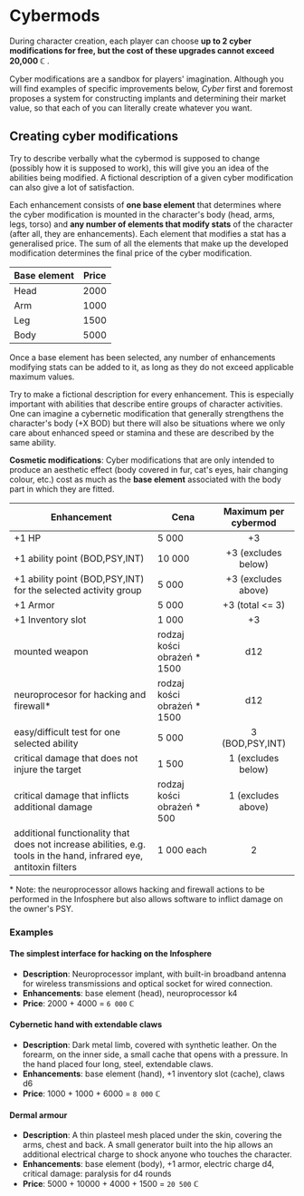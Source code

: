 <!-- ---
layout: default
title: Cybermods
parent: English version
grand_parent: Dokumenty
nav_order: 3
--- -->

# Cybermods

During character creation, each player can choose **up to 2 cyber modifications for free, but the cost of these upgrades cannot exceed 20,000 ℂ** .

Cyber modifications are a sandbox for players' imagination. Although you will find examples of specific improvements below, *Cyber* first and foremost proposes a system for constructing implants and determining their market value, so that each of you can literally create whatever you want.

## Creating cyber modifications

Try to describe verbally what the cybermod is supposed to change (possibly how it is supposed to work), this will give you an idea of the abilities being modified. A fictional description of a given cyber modification can also give a lot of satisfaction.

Each enhancement consists of **one base element** that determines where the cyber modification is mounted in the character's body (head, arms, legs, torso) and **any number of elements that modify stats** of the character (after all, they are enhancements). Each element that modifies a stat has a generalised price. The sum of all the elements that make up the developed modification determines the final price of the cyber modification.

| Base element | Price |
| ------------ | :---: |
| Head         | 2000  |
| Arm          | 1000  |
| Leg          | 1500  |
| Body         | 5000  |

Once a base element has been selected, any number of enhancements modifying stats can be added to it, as long as they do not exceed applicable maximum values.

Try to make a fictional description for every enhancement. This is especially important with abilities that describe entire groups of character activities. One can imagine a cybernetic modification that generally strengthens the character's body (+X BOD) but there will also be situations where we only care about enhanced speed or stamina and these are described by the same ability.

**Cosmetic modifications**: Cyber modifications that are only intended to produce an aesthetic effect (body covered in fur, cat's eyes, hair changing colour, etc.) cost as much as the **base element** associated with the body part in which they are fitted.

| Enhancement                                                                                                        | Cena                        | Maximum  per cybermod |
| ------------------------------------------------------------------------------------------------------------------ | --------------------------- | :-------------------: |
| +1 HP                                                                                                              | 5 000                       |          +3           |
| +1 ability point (BOD,PSY,INT)                                                                                     | 10 000                      |  +3 (excludes below)  |
| +1 ability point (BOD,PSY,INT) for the selected activity group                                                     | 5 000                       |  +3 (excludes above)  |
| +1 Armor                                                                                                           | 5 000                       |    +3 (total <= 3)    |
| +1 Inventory slot                                                                                                  | 1 000                       |          +3           |
| mounted weapon                                                                                                     | rodzaj kości obrażeń * 1500 |          d12          |
| neuroprocesor for hacking and firewall\*                                                                           | rodzaj kości obrażeń * 1500 |          d12          |
| easy/difficult test for one selected ability                                                                       | 5 000                       |    3 (BOD,PSY,INT)    |
| critical damage that does not injure the target                                                                    | 1 500                       |  1 (excludes below)   |
| critical damage that inflicts additional damage                                                                    | rodzaj kości obrażeń * 500  |  1  (excludes above)  |
| additional functionality that does not increase abilities, e.g. tools in the hand, infrared eye, antitoxin filters | 1 000    each               |           2           |

\* Note: the neuroprocessor allows hacking and firewall actions to be performed in the Infosphere but also allows software to inflict damage on the owner's PSY.

### Examples

#### The simplest interface for hacking on the Infosphere

- **Description**: Neuroprocessor implant, with built-in broadband antenna for wireless transmissions and optical socket for wired connection.
- **Enhancements**: base element (head), neuroprocessor k4
- **Price**: 2000 + 4000 = `6 000` ℂ

#### Cybernetic hand with extendable claws

- **Description**: Dark metal limb, covered with synthetic leather. On the forearm, on the inner side, a small cache that opens with a pressure. In the hand placed four long, steel, extendable claws.
- **Enhancements**: base element (hand), +1 inventory slot (cache), claws d6
- **Price**: 1000 + 1000 + 6000 = `8 000` ℂ

#### Dermal armour

- **Description**: A thin plasteel mesh  placed under the skin, covering the arms, chest and back. A small generator built into the hip allows an additional electrical charge to shock anyone who touches the character.
- **Enhancements**: base element (body), +1 armor, electric charge d4, critical damage: paralysis for d4 rounds
- **Price**: 5000 + 10000 + 4000 + 1500 = `20 500` ℂ
